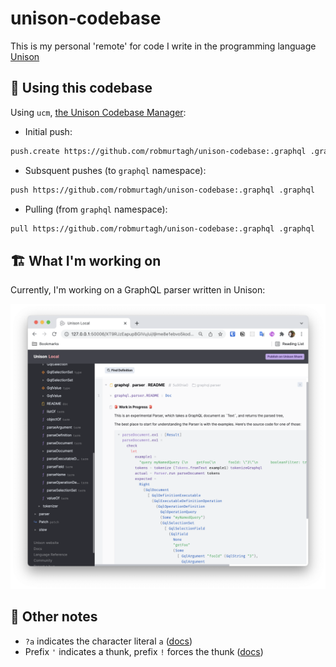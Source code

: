 # unison-codebase

This is my personal 'remote' for code I write in the programming language [Unison](https://www.unisonweb.org/)

## 🚀 Using this codebase

Using `ucm`, [the Unison Codebase Manager](https://www.unison-lang.org/learn/install-instructions/):

* Initial push:

```sh
push.create https://github.com/robmurtagh/unison-codebase:.graphql .graphql
```

* Subsquent pushes (to `graphql` namespace):

```sh
push https://github.com/robmurtagh/unison-codebase:.graphql .graphql
```

* Pulling (from `graphql` namespace):

```sh
pull https://github.com/robmurtagh/unison-codebase:.graphql .graphql
```

## 🏗 What I'm working on

Currently, I'm working on a GraphQL parser written in Unison:

![graphql-parser](/assets/graphql-parser.png)

## 📝 Other notes

* `?a` indicates the character literal `a` ([docs](https://www.unison-lang.org/learn/language-reference/literals/))
* Prefix `'` indicates a thunk, prefix `!` forces the thunk ([docs](https://www.unison-lang.org/learn/language-reference/delayed-computations/))

